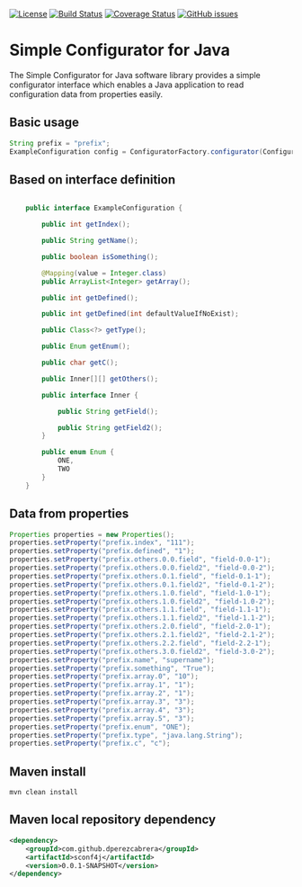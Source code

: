 [![License](http://img.shields.io/:license-gpl3-blue.svg)](http://www.gnu.org/licenses/gpl-3.0.html)
[![Build Status](https://travis-ci.org/dperezcabrera/sconf4j.svg?branch=master)](https://travis-ci.org/dperezcabrera/sconf4j)
[![Coverage Status](https://coveralls.io/repos/github/dperezcabrera/sconf4j/badge.svg?branch=master)](https://coveralls.io/github/dperezcabrera/sconf4j?branch=master)
[![GitHub issues](https://img.shields.io/github/issues-raw/dperezcabrera/sconf4j.svg?maxAge=2592000)](https://github.com/dperezcabrera/sconf4j/issues)


# Simple Configurator for Java

The Simple Configurator for Java software library provides a simple configurator interface which enables a Java application to read configuration data from properties easily.

## Basic usage

```java
String prefix = "prefix";
ExampleConfiguration config = ConfiguratorFactory.configurator(ConfigurationOwner.class).get(ExampleConfiguration.class, properties, prefix);
```

## Based on interface definition
```java

    public interface ExampleConfiguration {   

        public int getIndex();

        public String getName();

        public boolean isSomething();

        @Mapping(value = Integer.class)
        public ArrayList<Integer> getArray();

        public int getDefined();

        public int getDefined(int defaultValueIfNoExist);

        public Class<?> getType();

        public Enum getEnum();

        public char getC();

        public Inner[][] getOthers();

        public interface Inner {

            public String getField();

            public String getField2();
        }

        public enum Enum {
            ONE,
            TWO
        }
    }
```

## Data from properties
```java
Properties properties = new Properties();
properties.setProperty("prefix.index", "111");
properties.setProperty("prefix.defined", "1");
properties.setProperty("prefix.others.0.0.field", "field-0.0-1");
properties.setProperty("prefix.others.0.0.field2", "field-0.0-2");
properties.setProperty("prefix.others.0.1.field", "field-0.1-1");
properties.setProperty("prefix.others.0.1.field2", "field-0.1-2");
properties.setProperty("prefix.others.1.0.field", "field-1.0-1");
properties.setProperty("prefix.others.1.0.field2", "field-1.0-2");
properties.setProperty("prefix.others.1.1.field", "field-1.1-1");
properties.setProperty("prefix.others.1.1.field2", "field-1.1-2");
properties.setProperty("prefix.others.2.0.field", "field-2.0-1");
properties.setProperty("prefix.others.2.1.field2", "field-2.1-2");
properties.setProperty("prefix.others.2.2.field", "field-2.2-1");
properties.setProperty("prefix.others.3.0.field2", "field-3.0-2");
properties.setProperty("prefix.name", "supername");
properties.setProperty("prefix.something", "True");
properties.setProperty("prefix.array.0", "10");
properties.setProperty("prefix.array.1", "1");
properties.setProperty("prefix.array.2", "1");
properties.setProperty("prefix.array.3", "3");
properties.setProperty("prefix.array.4", "3");
properties.setProperty("prefix.array.5", "3");
properties.setProperty("prefix.enum", "ONE");
properties.setProperty("prefix.type", "java.lang.String");
properties.setProperty("prefix.c", "c");
```


## Maven install
```shell
mvn clean install
```

## Maven local repository dependency
```xml
<dependency>
    <groupId>com.github.dperezcabrera</groupId>
    <artifactId>sconf4j</artifactId>
    <version>0.0.1-SNAPSHOT</version>
</dependency>
```
